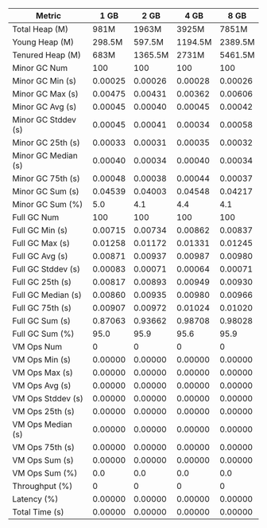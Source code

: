 | Metric | 1 GB | 2 GB | 4 GB | 8 GB |
|------|----|----|----|----|
| Total Heap (M) | 981M | 1963M | 3925M | 7851M |
| Young Heap (M) | 298.5M | 597.5M | 1194.5M | 2389.5M |
| Tenured Heap (M) | 683M | 1365.5M | 2731M | 5461.5M |
| Minor GC Num | 100 | 100 | 100 | 100 |
| Minor GC Min (s) | 0.00025 | 0.00026 | 0.00028 | 0.00026 |
| Minor GC Max (s) | 0.00475 | 0.00431 | 0.00362 | 0.00606 |
| Minor GC Avg (s) | 0.00045 | 0.00040 | 0.00045 | 0.00042 |
| Minor GC Stddev (s) | 0.00045 | 0.00041 | 0.00034 | 0.00058 |
| Minor GC 25th (s) | 0.00033 | 0.00031 | 0.00035 | 0.00032 |
| Minor GC Median (s) | 0.00040 | 0.00034 | 0.00040 | 0.00034 |
| Minor GC 75th (s) | 0.00048 | 0.00038 | 0.00044 | 0.00037 |
| Minor GC Sum (s) | 0.04539 | 0.04003 | 0.04548 | 0.04217 |
| Minor GC Sum (%) | 5.0 | 4.1 | 4.4 | 4.1 |
| Full GC Num | 100 | 100 | 100 | 100 |
| Full GC Min (s) | 0.00715 | 0.00734 | 0.00862 | 0.00837 |
| Full GC Max (s) | 0.01258 | 0.01172 | 0.01331 | 0.01245 |
| Full GC Avg (s) | 0.00871 | 0.00937 | 0.00987 | 0.00980 |
| Full GC Stddev (s) | 0.00083 | 0.00071 | 0.00064 | 0.00071 |
| Full GC 25th (s) | 0.00817 | 0.00893 | 0.00949 | 0.00930 |
| Full GC Median (s) | 0.00860 | 0.00935 | 0.00980 | 0.00966 |
| Full GC 75th (s) | 0.00907 | 0.00972 | 0.01024 | 0.01020 |
| Full GC Sum (s) | 0.87063 | 0.93662 | 0.98708 | 0.98028 |
| Full GC Sum (%) | 95.0 | 95.9 | 95.6 | 95.9 |
| VM Ops Num | 0 | 0 | 0 | 0 |
| VM Ops Min (s) | 0.00000 | 0.00000 | 0.00000 | 0.00000 |
| VM Ops Max (s) | 0.00000 | 0.00000 | 0.00000 | 0.00000 |
| VM Ops Avg (s) | 0.00000 | 0.00000 | 0.00000 | 0.00000 |
| VM Ops Stddev (s) | 0.00000 | 0.00000 | 0.00000 | 0.00000 |
| VM Ops 25th (s) | 0.00000 | 0.00000 | 0.00000 | 0.00000 |
| VM Ops Median (s) | 0.00000 | 0.00000 | 0.00000 | 0.00000 |
| VM Ops 75th (s) | 0.00000 | 0.00000 | 0.00000 | 0.00000 |
| VM Ops Sum (s) | 0.00000 | 0.00000 | 0.00000 | 0.00000 |
| VM Ops Sum (%) | 0.0 | 0.0 | 0.0 | 0.0 |
| Throughput (%) | 0 | 0 | 0 | 0 |
| Latency (%) | 0.00000 | 0.00000 | 0.00000 | 0.00000 |
| Total Time (s) | 0.00000 | 0.00000 | 0.00000 | 0.00000 |
